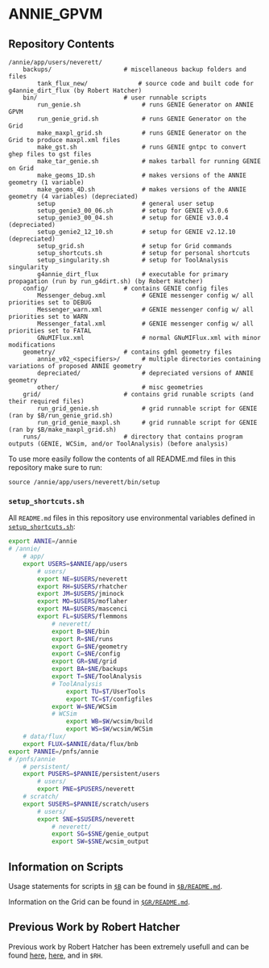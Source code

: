 # ANNIE_GPVM

## Repository Contents
```
/annie/app/users/neverett/
    backups/                    # miscellaneous backup folders and files
        tank_flux_new/              # source code and built code for g4annie_dirt_flux (by Robert Hatcher)
    bin/                        # user runnable scripts
        run_genie.sh                 # runs GENIE Generator on ANNIE GPVM
        run_genie_grid.sh            # runs GENIE Generator on the Grid
        make_maxpl_grid.sh           # runs GENIE Generator on the Grid to produce maxpl.xml files
        make_gst.sh                  # runs GENIE gntpc to convert ghep files to gst files
        make_tar_genie.sh            # makes tarball for running GENIE on Grid
        make_geoms_1D.sh             # makes versions of the ANNIE geometry (1 variable)
        make_geoms_4D.sh             # makes versions of the ANNIE geometry (4 variables) (depreciated)
        setup                        # general user setup
        setup_genie3_00_06.sh        # setup for GENIE v3.0.6
        setup_genie3_00_04.sh        # setup for GENIE v3.0.4 (depreciated)
        setup_genie2_12_10.sh        # setup for GENIE v2.12.10 (depreciated)
        setup_grid.sh                # setup for Grid commands
        setup_shortcuts.sh           # setup for personal shortcuts
        setup_singularity.sh         # setup for ToolAnalysis singularity
        g4annie_dirt_flux            # executable for primary propagation (run by run_g4dirt.sh) (by Robert Hatcher)
    config/                     # contains GENIE config files
        Messenger_debug.xml          # GENIE messenger config w/ all priorities set to DEBUG
        Messenger_warn.xml           # GENIE messenger config w/ all priorities set to WARN
        Messenger_fatal.xml          # GENIE messenger config w/ all priorities set to FATAL
        GNuMIFlux.xml                # normal GNuMIFlux.xml with minor modifications
    geometry/                   # contains gdml geometry files
        annie_v02_<specifiers>/      # multiple directories containing variations of proposed ANNIE geometry
        depreciated/                 # depreciated versions of ANNIE geometry
        other/                       # misc geometries
    grid/                       # contains grid runable scripts (and their required files)
        run_grid_genie.sh            # grid runnable script for GENIE (ran by $B/run_genie_grid.sh)
        run_grid_genie_maxpl.sh      # grid runnable script for GENIE (ran by $B/make_maxpl_grid.sh)
    runs/                       # directory that contains program outputs (GENIE, WCSim, and/or ToolAnalysis) (before analysis)
```

To use more easily follow the contents of all README.md files in this repository make sure to run:
```
source /annie/app/users/neverett/bin/setup
```

### `setup_shortcuts.sh`
All `README.md` files in this repository use environmental variables defined in [`setup_shortcuts.sh`](https://github.com/Noah-Everett/ANNIE_gpvm/blob/main/bin/setup_shortcuts.sh):
```sh
export ANNIE=/annie
# /annie/
    # app/
    export USERS=$ANNIE/app/users
        # users/
        export NE=$USERS/neverett
        export RH=$USERS/rhatcher
        export JM=$USERS/jminock
        export MO=$USERS/moflaher
        export MA=$USERS/mascenci
        export FL=$USERS/flemmons
            # neverett/
            export B=$NE/bin
            export R=$NE/runs
            export G=$NE/geometry
            export C=$NE/config
            export GR=$NE/grid
            export BA=$NE/backups
            export T=$NE/ToolAnalysis
            # ToolAnalysis
                export TU=$T/UserTools
                export TC=$T/configfiles
            export W=$NE/WCSim
            # WCSim
                export WB=$W/wcsim/build
                export WS=$W/wcsim/WCSim
    # data/flux/
    export FLUX=$ANNIE/data/flux/bnb
export PANNIE=/pnfs/annie
# /pnfs/annie
    # persistent/
    export PUSERS=$PANNIE/persistent/users
        # users/
        export PNE=$PUSERS/neverett
    # scratch/
    export SUSERS=$PANNIE/scratch/users
        # users/
        export SNE=$SUSERS/neverett
            # neverett/
            export SG=$SNE/genie_output
            export SW=$SNE/wcsim_output
```

## Information on Scripts

Usage statements for scripts in [`$B`](https://github.com/Noah-Everett/ANNIE_GPVM/tree/main/bin) can be found in [`$B/README.md`](https://github.com/Noah-Everett/ANNIE_GPVM/tree/main/bin#readme).

Information on the Grid can be found in [`$GR/README.md`](https://github.com/Noah-Everett/ANNIE_GPVM/tree/main/grid#readme).

## Previous Work by Robert Hatcher
Previous work by Robert Hatcher has been extremely usefull and can be found [here](https://cdcvs.fnal.gov/redmine/projects/anniesoft/wiki/GENIE_and_Geant4_neutrons_from_rock_propagation), [here](https://cdcvs.fnal.gov/redmine/projects/genie/wiki/Running_gevgen_fnal), and in `$RH`. 

